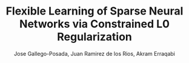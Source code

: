 ---
paperId: 1
author: Jose Gallego-Posada, Juan Ramirez de los Rios, Akram Erraqabi
publicationauthor: Gallego-Posada, J. et al.
title: Flexible Learning of Sparse Neural Networks via Constrained L0 Regularization
pdf: --
poster: Poster_Jose_Gallego-Posada.pdf
pitch: https://www.youtube.com/watch?v=SHULt_Qybh8&list=PLFHvi5sdWF5X1SHRYMjy_PV5C576gxEDG&index=8&ab_channel=LatinXinAI
alt: --
type: Poster
topic: Optimization
subtopic: Sparsity
link: https://research.latinxinai.org/papers/neurips/2021/posters/Poster_Jose_Gallego-Posada.pdf
conference: neurips
year: 2021
tags: neurips-2021
location: Virtual
---
